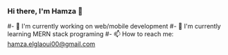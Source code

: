 ### Hi there, I'm Hamza 👋

<!--
**HAMZA1619/HAMZA1619** is a ✨ _special_ ✨ repository because its `README.md` (this file) appears on your GitHub profile.

Here are some ideas to get you started:
-->
#- 🔭 I'm currently working on web/mobile development
#- 🌱 I'm currently learning MERN stack programing
#- 📫 How to reach me: hamza.elglaoui00@gmail.com


